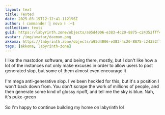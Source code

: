 ```yaml
---
layout: text
title: Texted
date: 2025-03-19T12:12:41.112156Z
author: ⸸ commander ░ nova ⸸ :~$
collection: texts
guid: https://labyrinth.zone/objects/a95d4006-e383-4c20-8875-c24352fff4f3
avatar: /img/avatar/daemon.png
akkoma: https://labyrinth.zone/objects/a95d4006-e383-4c20-8875-c24352fff4f3
tags: [akkoma, labyrinth-zone]
---
```


<p>I like the mastodon software, and being there, mostly, but I don't like how a lot of the instances not only make excuses in order to allow users to post generated slop, but some of them almost even encourage it<br><br>I'm mega anti-generative slop. I've been heckled for this, but it's a position I won't back down from. You don't scrape the work of millions of people, and then generate some kind of glossy ripoff, and tell me the sky is blue. Nah, it's puke-green<br><br>So I'm happy to continue building my home on labyrinth lol</p>
